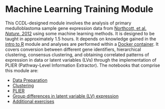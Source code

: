 # Machine Learning Training Module 

This CCDL-designed module involves the analysis of primary medulloblastoma sample gene expression data from [Northcott, et al. _Nature._ 2012](https://www.ncbi.nlm.nih.gov/pubmed/22832581) using some machine learning methods.
It is designed to be taught in approximately 1.5 hours.
It depends on knowledge gained in the [intro to R](https://github.com/AlexsLemonade/training-modules/tree/master/intro-to-R-tidyverse) module and analyses are performed within a [Docker container](https://github.com/AlexsLemonade/training-modules/tree/master/docker-install).
It covers conversion between different gene identifiers, hierarchical clustering, consensus clustering, and obtaining correlated patterns of expression in data or latent variables (LVs) through the implementation of PLIER (Pathway-Level Information Extractor).
The notebooks that comprise this module are:

* [Data Preparation](https://alexslemonade.github.io/training-modules/machine-learning/01-medulloblastoma_data_prep.nb.html)
* [Clustering](https://alexslemonade.github.io/training-modules/machine-learning/02-medulloblastoma_clustering.nb.html)
* [PLIER](https://alexslemonade.github.io/training-modules/machine-learning/03-medulloblastoma_PLIER.nb.html)
* [Group differences in latent variable (LV) expression](https://alexslemonade.github.io/training-modules/machine-learning/04-medulloblastoma_LV_differences.nb.html)
* [Additional exercises](https://github.com/AlexsLemonade/training-modules/blob/master/machine-learning/05-machine_learning_exercise.Rmd)
